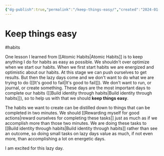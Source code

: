 ```yaml
---
{"dg-publish":true,"permalink":"/keep-things-easy/","created":"2024-01-04T10:10:44.976+09:00","updated":"2024-01-04T10:18:14.385+09:00"}
---
```


# Keep things easy

#habits 

One lesson I learned from [[Atomic Habits\|Atomic Habits]] is to keep anything I do for habits as easy as possible. We shouldn't over optimize when we start our habits. When we first start habits we are energized and optimistic about our habits. At this stage we can push ourselves to get results. But then the lazy days come and we don't want to do what we are trying to do ([[It's good to fail\|It's good to fail]]). We don't want to run, or journal, or create something. These days are the most important days to complete our habits ([[Build identity through habits\|Build identity through habits]]), so to help us with that we should **keep things easy**.

The habits we want to create can be distilled down to things that can be completed in two minutes. We should [[Rewarding myself for good actions\|reward ourselves for completing these tasks]] just as much as if we accomplish more than those two minutes. We are doing these tasks to [[Build identity through habits\|Build identity through habits]] rather than see an outcome, so doing small tasks on lazy days value as much, if not even more, than accomplishing a lot on energetic days.

I am excited for this lazy day.
